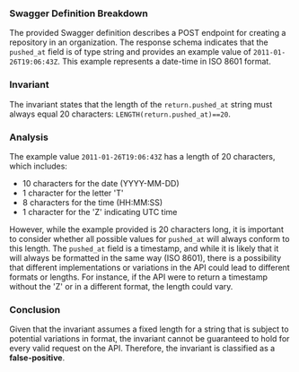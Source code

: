 ### Swagger Definition Breakdown
The provided Swagger definition describes a POST endpoint for creating a repository in an organization. The response schema indicates that the `pushed_at` field is of type string and provides an example value of `2011-01-26T19:06:43Z`. This example represents a date-time in ISO 8601 format.

### Invariant
The invariant states that the length of the `return.pushed_at` string must always equal 20 characters: `LENGTH(return.pushed_at)==20`. 

### Analysis
The example value `2011-01-26T19:06:43Z` has a length of 20 characters, which includes:
- 10 characters for the date (YYYY-MM-DD)
- 1 character for the letter 'T'
- 8 characters for the time (HH:MM:SS)
- 1 character for the 'Z' indicating UTC time

However, while the example provided is 20 characters long, it is important to consider whether all possible values for `pushed_at` will always conform to this length. The `pushed_at` field is a timestamp, and while it is likely that it will always be formatted in the same way (ISO 8601), there is a possibility that different implementations or variations in the API could lead to different formats or lengths. For instance, if the API were to return a timestamp without the 'Z' or in a different format, the length could vary. 

### Conclusion
Given that the invariant assumes a fixed length for a string that is subject to potential variations in format, the invariant cannot be guaranteed to hold for every valid request on the API. Therefore, the invariant is classified as a **false-positive**.
